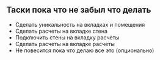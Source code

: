 ## Таски пока что не забыл что делать

- Сделать уникальность на вкладках и помещения
- Сделать расчеты на вкладке стена
- Подключить стены на вкладку расчеты
- Сделать расчеты на вкладке расчеты
- Не повесится пока что делаю все это (опционально)
